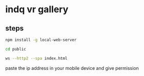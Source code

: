 # indq vr gallery

## steps 
``` sh
npm install -g local-web-server

cd public 

ws --http2 --spa index.html
```

paste the ip address in your mobile device and give permission 
